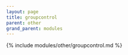 ```yaml
---
layout: page
title: groupcontrol
parent: other
grand_parent: modules
---
```


{% include modules/other/groupcontrol.md %}
